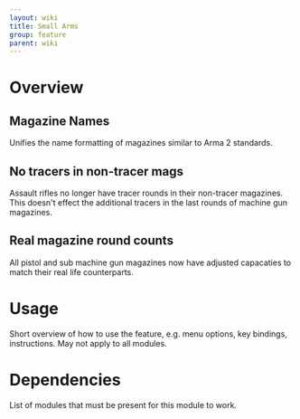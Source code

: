 ```yaml
---
layout: wiki
title: Small Arms
group: feature
parent: wiki
---
```

# Overview
## Magazine Names
Unifies the name formatting of magazines similar to Arma 2 standards.
## No tracers in non-tracer mags
Assault rifles no longer have tracer rounds in their non-tracer magazines. This doesn't effect the additional tracers in the last rounds of machine gun magazines.
## Real magazine round counts
All pistol and sub machine gun magazines now have adjusted capacaties to match their real life counterparts.

# Usage
Short overview of how to use the feature, e.g. menu options, key bindings, 
instructions. May not apply to all modules.

# Dependencies
List of modules that must be present for this module to work.

